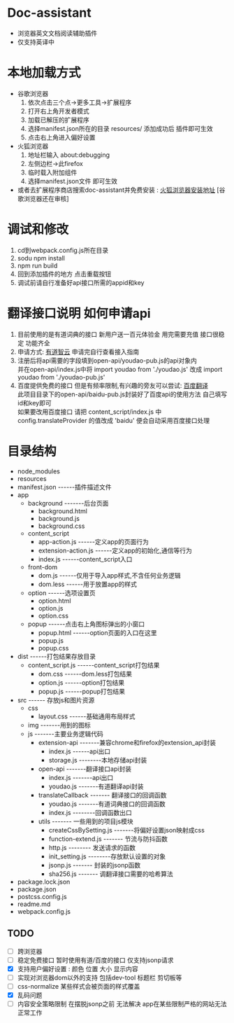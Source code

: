# Doc-assistant
 + 浏览器英文文档阅读辅助插件
 + 仅支持英译中
# 本地加载方式
 + 谷歌浏览器  
   1. 依次点击三个点->更多工具->扩展程序
   2. 打开右上角开发者模式
   3. 加载已解压的扩展程序
   4. 选择manifest.json所在的目录 resources/  添加成功后 插件即可生效
   5. 点击右上角进入偏好设置
 + 火狐浏览器  
   1. 地址栏输入 about:debugging
   2. 左侧边栏->此firefox
   3. 临时载入附加组件
   4. 选择manifest.json文件  即可生效
 + 或者去扩展程序商店搜索doc-assistant并免费安装 :
 [火狐浏览器安装地址](https://addons.mozilla.org/zh-CN/firefox/addon/doc-assistant/?src=search)
 [谷歌浏览器还在审核]
# 调试和修改
 1. cd到webpack.config.js所在目录
 2. sodu npm install 
 3. npm run build
 4. 回到添加插件的地方  点击重载按钮
 5. 调试前请自行准备好api接口所需的appid和key 
# 翻译接口说明 如何申请api
 1. 目前使用的是有道词典的接口  新用户送一百元体验金  用完需要充值  接口很稳定  功能齐全
 2. 申请方式: [有道智云](https://ai.youdao.com/index.s) 申请完自行查看接入指南
 3. 注册后将api需要的字段填到open-api/youdao-pub.js的api对象内  
 并在open-api/index.js中将 import youdao from './youdao.js' 改成 import youdao from './youdao-pub.js'
 4. 百度提供免费的接口 但是有频率限制,有兴趣的旁友可以尝试: [百度翻译](https://api.fanyi.baidu.com/api/trans/product/index)  
 此项目目录下的open-api/baidu-pub.js封装好了百度api的使用方法 自己填写id和key即可  
 如果要改用百度接口 请把 content_script/index.js 中 config.translateProvider 的值改成 'baidu' 便会自动采用百度接口处理

# 目录结构
 + node_modules  
 + resources  
  + manifest.json  ------插件描述文件  
  + app  
    - background  -------后台页面
       -  background.html  
       -  background.js  
       -  background.css  
    - content_script 
       -  app-action.js ------定义app的页面行为  
       -  extension-action.js  ------定义app的初始化,通信等行为  
       -  index.js ------content_script入口  
    - front-dom  
       -  dom.js  ------仅用于导入app样式,不含任何业务逻辑
       -  dom.less ------用于放置app的样式
    - option ------选项设置页
       - option.html  
       - option.js  
       - option.css
    - popup ------点击右上角图标弹出的小窗口
       - popup.html  ------option页面的入口在这里
       - popup.js  
       - popup.css
  + dist ------打包结果存放目录
    - content_script.js ------content_script打包结果  
       - dom.css  ------dom.less打包结果  
       - option.js ------option打包结果  
       - popup.js ------popup打包结果 
  + src  ------ 存放js和图片资源
    - css 
       - layout.css ------基础通用布局样式  
    - img  -------用到的图标  
    - js -------主要业务逻辑代码  
       - extension-api  -------兼容chrome和firefox的extension_api封装  
         - index.js  ------api出口  
         - storage.js  --------本地存储api封装
      - open-api -------翻译接口api封装  
         - index.js  -------api出口  
         - youdao.js    -------有道翻译api封装  
      - translateCallback   ------- 翻译接口的回调函数
         - youdao.js   -------有道词典接口的回调函数  
         - index.js --------回调函数出口
      - utils  ------- 一些用到的项目js模块
         - createCssBySetting.js  -------将偏好设置json映射成css  
         - function-extend.js    ------- 节流与防抖函数  
         - http.js   -------- 发送请求的函数  
         - init_setting.js    --------存放默认设置的对象  
         - jsonp.js    ------- 封装的jsonp函数    
         - sha256.js   ------- 调翻译接口需要的哈希算法
 + package.lock.json
 + package.json
 + postcss.config.js
 + readme.md
 + webpack.config.js

## TODO
- [ ] 跨浏览器  
- [ ] 稳定免费接口 暂时使用有道/百度的接口  仅支持jsonp请求  
- [x] 支持用户偏好设置 : 颜色  位置  大小  显示内容   
- [ ] 实现对浏览器dom以外的支持  包括dev-tool 标题栏  剪切板等  
- [ ] css-normalize  某些样式会被页面的样式覆盖  
- [x] 乱码问题  
- [ ] 内容安全策略限制  在摆脱jsonp之前  无法解决  app在某些限制严格的网站无法正常工作
